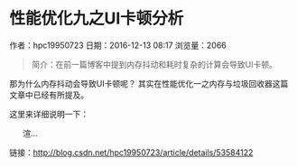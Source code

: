 # 性能优化九之UI卡顿分析
作者：hpc19950723
日期：2016-12-13 08:17
浏览量：2066
> 简介：在前一篇博客中提到内存抖动和耗时复杂的计算会导致UI卡顿。

那为什么内存抖动会导致UI卡顿呢？
其实在性能优化一之内存与垃圾回收器这篇文章中已经有所提及。


这里来详细说明一下：

      渲...

 链接：http://blog.csdn.net/hpc19950723/article/details/53584122
